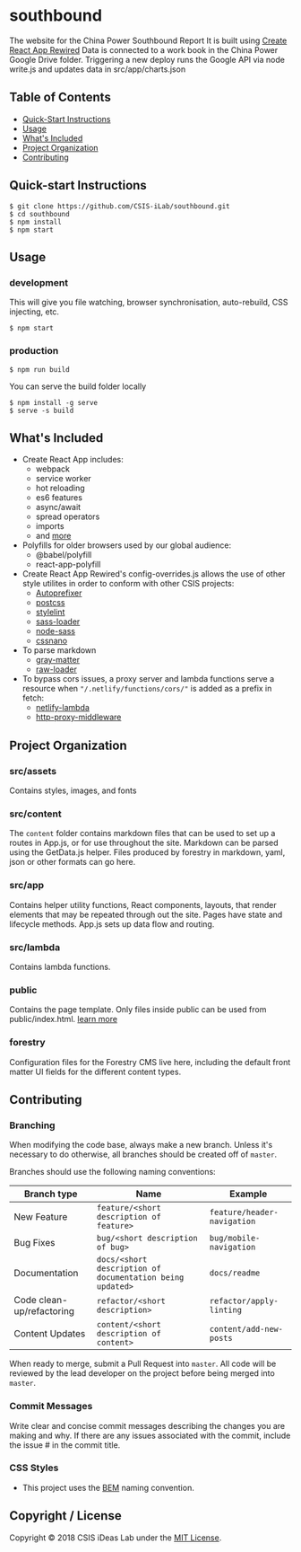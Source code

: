 # southbound
The website for the China Power Southbound Report
It is built using [Create React App Rewired](https://github.com/timarney/react-app-rewired)
Data is connected to a work book in the China Power Google Drive folder. Triggering a new deploy runs the Google API via node write.js and updates data in src/app/charts.json

## Table of Contents
* [Quick-Start Instructions](#quick-start-instructions)
* [Usage](#usage)
* [What's Included](#whats-included)
* [Project Organization](#project-organization)
* [Contributing](#contributing)

## Quick-start Instructions
```shell
$ git clone https://github.com/CSIS-iLab/southbound.git
$ cd southbound
$ npm install
$ npm start
```

## Usage

### development

This will give you file watching, browser synchronisation, auto-rebuild, CSS injecting, etc.

```shell
$ npm start
```

### production

```shell
$ npm run build
```
You can serve the build folder locally
```shell
$ npm install -g serve
$ serve -s build
```

## What's Included
- Create React App includes:
  - webpack
  - service worker
  - hot reloading
  - es6 features
  - async/await
  - spread operators
  - imports
  - and [more](https://github.com/facebook/create-react-app)
- Polyfills for older browsers used by our global audience:
  - @babel/polyfill
  - react-app-polyfill
- Create React App Rewired's config-overrides.js allows the use of other style utilites in order to conform with other CSIS projects:
  - [Autoprefixer](https://github.com/postcss/autoprefixer)
  - [postcss](http://postcss.org/)
  - [stylelint](https://stylelint.io/)
  - [sass-loader](https://github.com/webpack-contrib/sass-loader)
  - [node-sass](https://github.com/sass/node-sass)
  - [cssnano](https://cssnano.co/)
- To parse markdown
  - [gray-matter](https://github.com/jonschlinkert/gray-matter)
  - [raw-loader](https://github.com/webpack-contrib/raw-loader)
- To bypass cors issues, a proxy server and lambda functions serve a resource when `"/.netlify/functions/cors/"` is added as a prefix in fetch:
  - [netlify-lambda](https://github.com/netlify/create-react-app-lambda)
  - [http-proxy-middleware](https://github.com/chimurai/http-proxy-middleware)

## Project Organization

### src/assets
Contains styles, images, and fonts

### src/content
The `content` folder contains markdown files that can be used to set up a routes in App.js, or for use throughout the site. Markdown can be parsed using the GetData.js helper. Files produced by forestry in markdown, yaml, json or other formats can go here.

### src/app
Contains helper utility functions, React components, layouts, that render elements that may be repeated through out the site. Pages have state and lifecycle methods. App.js sets up data flow and routing.

### src/lambda
Contains lambda functions.

### public
Contains the page template. Only files inside public can be used from public/index.html. [learn more](https://facebook.github.io/create-react-app/docs/using-the-public-folder#docsNav)

### forestry
Configuration files for the Forestry CMS live here, including the default front matter UI fields for the different content types.

## Contributing
### Branching
When modifying the code base, always make a new branch. Unless it's necessary to do otherwise, all branches should be created off of `master`.

Branches should use the following naming conventions:

| Branch type               | Name                                                      | Example                     |
|---------------------------|-----------------------------------------------------------|-----------------------------|
| New Feature               | `feature/<short description of feature>`                  | `feature/header-navigation` |
| Bug Fixes                 | `bug/<short description of bug>`                          | `bug/mobile-navigation`     |
| Documentation             | `docs/<short description of documentation being updated>` | `docs/readme`               |
| Code clean-up/refactoring | `refactor/<short description>`                            | `refactor/apply-linting`    |
| Content Updates           | `content/<short description of content>`                  | `content/add-new-posts`     |

When ready to merge, submit a Pull Request into `master`. All code will be reviewed by the lead developer on the project before being merged into `master`.

### Commit Messages
Write clear and concise commit messages describing the changes you are making and why. If there are any issues associated with the commit, include the issue # in the commit title.

### CSS Styles
* This project uses the [BEM](http://getbem.com/introduction/) naming convention.

## Copyright / License

Copyright © 2018 CSIS iDeas Lab under the [MIT License](https://github.com/ixkaito/frasco/blob/master/LICENSE).

